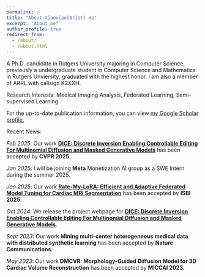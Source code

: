```yaml
---
permalink: /
title: "About Xiaoxiao(Arist) He"
excerpt: "About me"
author_profile: true
redirect_from: 
  - /about/
  - /about.html
---
```


A Ph.D. candidate in Rutgers University majoring in Computer Science, previously a undergraduate student in Computer Science and Mathematics in Rutgers Unviersity, graduated with the highest honor. I am also a member of ARRL with callsign K2XXH.

Research Interests: Medical Imaging Analysis, Federated Learning, Semi-supervised Learning.

For the up-to-date publication information, you can view <u><a href="https://scholar.google.com/citations?user=WmK6IOEAAAAJ&hl=en">my Google Scholar profile</a>.</u>

Recent News:

*Feb 2025*: Our work [**DICE: Discrete Inversion Enabling Controllable Editing For Multinomial Diffusion and Masked Generative Models**](https://hexiaoxiao-cs.github.io/DICE) has been accepted by **CVPR 2025**.

*Jan 2025*: I will be joining **Meta** Monetization AI group as a SWE Intern during the summer 2025.

*Jan 2025*: Our work [**Rate-My-LoRA: Efficient and Adaptive Federated Model Tuning for Cardiac MRI Segmentation**](https://) has been accepted by **ISBI 2025**.

*Oct 2024*: We release the project webpage for [**DICE: Discrete Inversion Enabling Controllable Editing For Multinomial Diffusion and Masked Generative Models**](https://hexiaoxiao-cs.github.io/DICE).

*Sept 2023*: Our work **Mining multi-center heterogeneous medical data with distributed synthetic learning** has been accepted by **Nature Communications**.

*May 2023*: Our work **DMCVR: Morphology-Guided Diffusion Model for 3D Cardiac Volume Reconstruction** has been accepted by **MICCAI 2023**.


